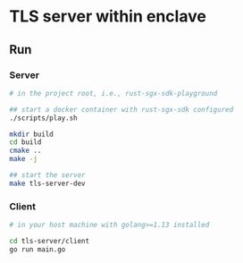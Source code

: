 # TLS server within enclave

## Run
### Server 
```bash
# in the project root, i.e., rust-sgx-sdk-playground

## start a docker container with rust-sgx-sdk configured
./scripts/play.sh

mkdir build
cd build
cmake ..
make -j

## start the server
make tls-server-dev
```

### Client
```bash
# in your host machine with golang>=1.13 installed

cd tls-server/client
go run main.go
```
